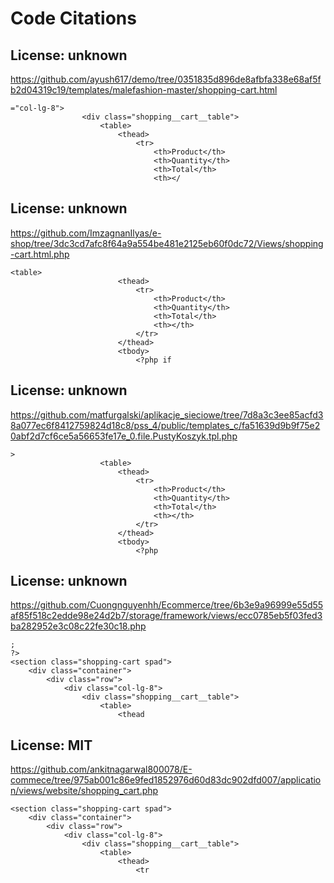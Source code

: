 # Code Citations

## License: unknown
https://github.com/ayush617/demo/tree/0351835d896de8afbfa338e68af5fb2d04319c19/templates/malefashion-master/shopping-cart.html

```
="col-lg-8">
                <div class="shopping__cart__table">
                    <table>
                        <thead>
                            <tr>
                                <th>Product</th>
                                <th>Quantity</th>
                                <th>Total</th>
                                <th></
```


## License: unknown
https://github.com/ImzagnanIlyas/e-shop/tree/3dc3cd7afc8f64a9a554be481e2125eb60f0dc72/Views/shopping-cart.html.php

```
<table>
                        <thead>
                            <tr>
                                <th>Product</th>
                                <th>Quantity</th>
                                <th>Total</th>
                                <th></th>
                            </tr>
                        </thead>
                        <tbody>
                            <?php if
```


## License: unknown
https://github.com/matfurgalski/aplikacje_sieciowe/tree/7d8a3c3ee85acfd38a077ec6f8412759824d18c8/pss_4/public/templates_c/fa51639d9b9f75e20abf2d7cf6ce5a56653fe17e_0.file.PustyKoszyk.tpl.php

```
>
                    <table>
                        <thead>
                            <tr>
                                <th>Product</th>
                                <th>Quantity</th>
                                <th>Total</th>
                                <th></th>
                            </tr>
                        </thead>
                        <tbody>
                            <?php
```


## License: unknown
https://github.com/Cuongnguyenhh/Ecommerce/tree/6b3e9a96999e55d55af85f518c2edde98e24d2b7/storage/framework/views/ecc0785eb5f03fed3ba282952e3c08c22fe30c18.php

```
;
?>
<section class="shopping-cart spad">
    <div class="container">
        <div class="row">
            <div class="col-lg-8">
                <div class="shopping__cart__table">
                    <table>
                        <thead
```


## License: MIT
https://github.com/ankitnagarwal800078/E-commece/tree/975ab001c86e9fed1852976d60d83dc902dfd007/application/views/website/shopping_cart.php

```
<section class="shopping-cart spad">
    <div class="container">
        <div class="row">
            <div class="col-lg-8">
                <div class="shopping__cart__table">
                    <table>
                        <thead>
                            <tr
```

